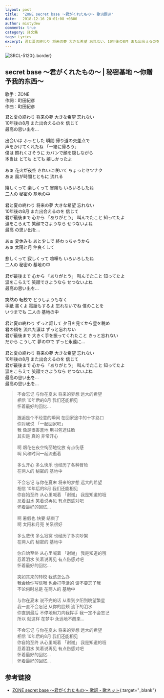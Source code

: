 ```yaml
---
layout: post
title:  "ZONE secret base 〜君がくれたもの〜 歌词翻译"
date:   2018-12-16 20:01:08 +0800
author: mistydew
comments: true
category: 译文集
tags: Lyrics
excerpt: 君と夏の終わり 将来の夢 大きな希望 忘れない、10年後の8月 また出会えるのを 信じて、最高の思い出を…
---
```

![SRCL-5120](https://is2-ssl.mzstatic.com/image/thumb/Music/v4/fe/d1/8c/fed18cbe-f573-af02-88ac-4606b772fb01/source/600x600bb.jpg){:.border}

## secret base 〜君がくれたもの〜 | 秘密基地 ～你赠予我的东西～

歌手：ZONE<br>
作詞：町田紀彦<br>
作曲：町田紀彦

<div class="lyric-original">
<p>
君と夏の終わり 将来の夢 大きな希望 忘れない<br>
10年後の8月 また出会えるのを 信じて<br>
最高の思い出を…<br>
<br>
出会いは ふっとした 瞬間 帰り道の交差点で<br>
声をかけてくれたね 「一緒に帰ろう」<br>
僕は 照れくさそうに カバンで顔を隠しながら<br>
本当は とても とても 嬉しかったよ<br>
<br>
あぁ 花火が夜空 きれいに咲いて ちょっとセツナク<br>
あぁ 風が時間とともに 流れる<br>
<br>
嬉しくって 楽しくって 冒険も いろいろしたね<br>
二人の 秘密の 基地の中<br>
<br>
君と夏の終わり 将来の夢 大きな希望 忘れない<br>
10年後の8月 また出会えるのを 信じて<br>
君が最後まで 心から 「ありがとう」 叫んでたこと 知ってたよ<br>
涙をこらえて 笑顔でさようなら せつないよね<br>
最高 の思い出を…<br>
<br>
あぁ 夏休みも あと少しで 終わっちゃうから<br>
あぁ 太陽と月 仲良くして<br>
<br>
悲しくって 寂しくって 喧嘩も いろいろしたね<br>
二人の 秘密の 基地の中<br>
<br>
君が最後まで 心から 「ありがとう」 叫んでたこと 知ってたよ<br>
涙をこらえて 笑顔でさようなら せつないよね<br>
最高の思い出を…<br>
<br>
突然の 転校で どうしようもなく<br>
手紙 書くよ 電話もするよ 忘れないでね 僕のことを<br>
いつまでも 二人の 基地の中<br>
<br>
君と夏の終わり ずっと話して 夕日を見てから星を眺め<br>
君の頬を 流れた涙は ずっと忘れない<br>
君が最後まで 大きく手を振ってくれたこと きっと忘れない<br>
だから こうして 夢の中で ずっと永遠に…<br>
<br>
君と夏の終わり 将来の夢 大きな希望 忘れない<br>
10年後の8月 また出会えるのを 信じて<br>
君が最後まで 心から 「ありがとう」 叫んでたこと 知ってたよ<br>
涙をこらえて 笑顔でさようなら せつないよね<br>
最高の思い出を…<br>
最高の思い出を…
</p>
</div>

<div class="lyric-translation">
<blockquote>
不会忘记 与你在夏末 将来的梦想 远大的希望<br>
相信 10年后的8月 我们还能相见<br>
怀着最好的回忆…<br>
<br>
邂逅是个不经意的瞬间 在回家途中的十字路口<br>
你对我说 「一起回家吧」<br>
我 像是很害羞地 用书包遮住脸<br>
其实是 真的 非常开心<br>
<br>
啊 烟花在夜空绚丽地绽放 有点伤感<br>
啊 风和时间一起流逝着<br>
<br>
多么开心 多么快乐 也经历了各种冒险<br>
在两人的 秘密的 基地中<br>
<br>
不会忘记 与你在夏末 将来的梦想 远大的希望<br>
相信 10年后的8月 我们还能相见<br>
你自始至终 从心里喊着 「谢谢」 我是知道的哦<br>
忍着泪水 笑着说再见 有点伤感对吧<br>
怀着最好的回忆…<br>
<br>
啊 暑假也 快要 结束了<br>
啊 太阳和月亮 关系很好<br>
<br>
多么悲伤 多么寂寞 也经历了多次吵架<br>
在两人的 秘密的 基地中<br>
<br>
你自始至终 从心里喊着 「谢谢」 我是知道的哦<br>
忍着泪水 笑着说再见 有点伤感对吧<br>
怀着最好的回忆…<br>
<br>
突如其来的转校 我该怎么办<br>
我会给你写信哦 也会打电话的 请不要忘了我<br>
不论何时总是 在两人的 基地中<br>
<br>
与你在夏末 说不完的话 从看到夕阳到眺望繁星<br>
我一直不会忘记 从你的脸颊 流下的泪水<br>
你直到最后 不停地用力向我挥手 我一定不会忘记<br>
所以 就这样 在梦中 永远地不醒来…<br>
<br>
不会忘记 与你在夏末 将来的梦想 远大的希望<br>
相信 10年后的8月 我们还能相见<br>
你自始至终 从心里喊着 「谢谢」 我是知道的哦<br>
忍着泪水 笑着说再见 有点伤感对吧<br>
怀着最好的回忆…<br>
怀着最好的回忆…
</blockquote>
</div>

## 参考链接

* [ZONE secret base 〜君がくれたもの〜 歌詞 - 歌ネット](https://www.uta-net.com/song/13699){:target="_blank"}
